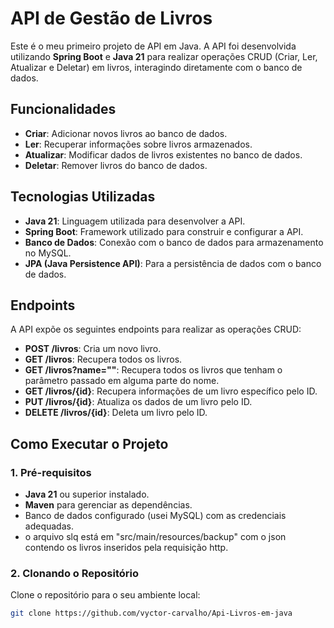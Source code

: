 # API de Gestão de Livros

Este é o meu primeiro projeto de API em Java. A API foi desenvolvida utilizando **Spring Boot** e **Java 21** para realizar operações CRUD (Criar, Ler, Atualizar e Deletar) em livros, interagindo diretamente com o banco de dados.

## Funcionalidades

- **Criar**: Adicionar novos livros ao banco de dados.
- **Ler**: Recuperar informações sobre livros armazenados.
- **Atualizar**: Modificar dados de livros existentes no banco de dados.
- **Deletar**: Remover livros do banco de dados.

## Tecnologias Utilizadas

- **Java 21**: Linguagem utilizada para desenvolver a API.
- **Spring Boot**: Framework utilizado para construir e configurar a API.
- **Banco de Dados**: Conexão com o banco de dados para armazenamento no MySQL.
- **JPA (Java Persistence API)**: Para a persistência de dados com o banco de dados.

## Endpoints

A API expõe os seguintes endpoints para realizar as operações CRUD:

- **POST /livros**: Cria um novo livro.
- **GET /livros**: Recupera todos os livros.
- **GET /livros?name=""**: Recupera todos os livros que tenham o parâmetro passado em alguma parte do nome.
- **GET /livros/{id}**: Recupera informações de um livro específico pelo ID.
- **PUT /livros/{id}**: Atualiza os dados de um livro pelo ID.
- **DELETE /livros/{id}**: Deleta um livro pelo ID.

## Como Executar o Projeto

### 1. Pré-requisitos

- **Java 21** ou superior instalado.
- **Maven** para gerenciar as dependências.
- Banco de dados configurado (usei MySQL) com as credenciais adequadas.
- o arquivo slq está em "src/main/resources/backup" com o json contendo os livros inseridos pela requisição http.

### 2. Clonando o Repositório

Clone o repositório para o seu ambiente local:

```bash
git clone https://github.com/vyctor-carvalho/Api-Livros-em-java
```
